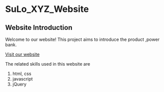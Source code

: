 # SuLo_XYZ_Website

## Website Introduction

Welcome to our website! This project aims to introduce the product ,power bank. 

[Visit our website](http://www.suloxyz.com/)

The related skills used in this website are 
1. html, css
2. javascript
3. jQuery
